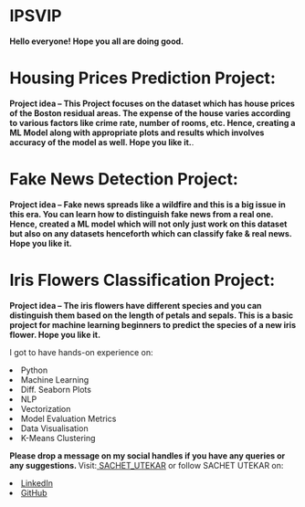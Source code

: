# IPSVIP

<b>Hello everyone! Hope you all are doing good.</b>

# Housing Prices Prediction Project:

<b>Project idea – This Project focuses on the dataset which has house prices of the Boston residual areas. The expense of the house varies according to various factors like crime rate, number of rooms, etc. Hence, creating a ML Model along with appropriate plots and results which involves accuracy of the model as well. Hope you like it.</b>.

# Fake News Detection Project:

<b>Project idea – Fake news spreads like a wildfire and this is a big issue in this era.
You can learn how to distinguish fake news from a real one. Hence, created a ML model which will not only just work on this dataset but also on any datasets henceforth which can classify fake & real news. Hope you like it.</b>

# Iris Flowers Classification Project:

<b>Project idea – The iris flowers have different species and you can distinguish them based on the length of petals and sepals.
This is a basic project for machine learning beginners to predict the species of a new iris flower. Hope you like it.</b>

I got to have hands-on experience on:
<li>Python
<li>Machine Learning
<li>Diff. Seaborn Plots
<li>NLP
<li>Vectorization
<li>Model Evaluation Metrics
<li>Data Visualisation
<li>K-Means Clustering

<b>Please drop a message on my social handles if you have any queries or any suggestions. 
</b>
Visit:<a href="https://sachetutekar.wixsite.com/website"> SACHET_UTEKAR</a> or follow SACHET UTEKAR on:
<li><a href=
"https://www.linkedin.com/in/sachetutekar/">LinkedIn</a>
<li><a href=
"https://github.com/sachetutekar">GitHub</a>

